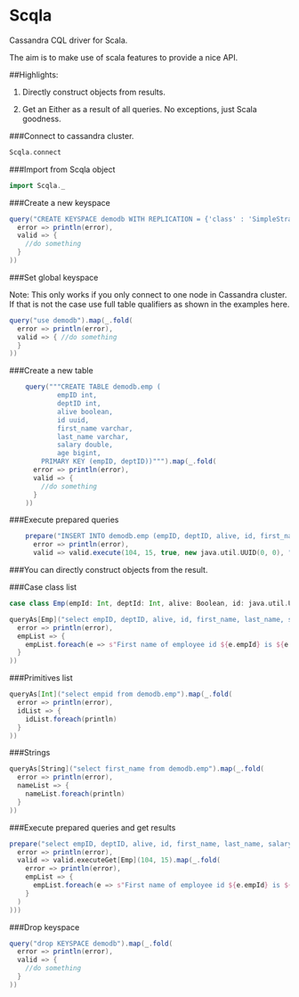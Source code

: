 Scqla
=====

Cassandra CQL driver for Scala.

The aim is to make use of scala features to provide a nice API.

##Highlights:
1) Directly construct objects from results.

2) Get an Either as a result of all queries. No exceptions, just Scala goodness.

###Connect to cassandra cluster.
```scala
Scqla.connect
```
###Import from Scqla object
```scala
import Scqla._
```
###Create a new keyspace
```scala
query("CREATE KEYSPACE demodb WITH REPLICATION = {'class' : 'SimpleStrategy','replication_factor': 1}").map(_.fold(
  error => println(error),
  valid => {
    //do something
  }
))
```
###Set global keyspace

Note: This only works if you only connect to one node in Cassandra cluster. If that is not the case
use full table qualifiers as shown in the examples here.

```scala
query("use demodb").map(_.fold(
  error => println(error),
  valid => { //do something
  }
))
```
###Create a new table
```scala
    query("""CREATE TABLE demodb.emp (
    		empID int,
    		deptID int,
    		alive boolean,
    		id uuid,
    		first_name varchar,
    		last_name varchar,
    		salary double,
    		age bigint,
        PRIMARY KEY (empID, deptID))""").map(_.fold(
      error => println(error),
      valid => {
        //do something
      }
    ))
```
###Execute prepared queries
```scala
    prepare("INSERT INTO demodb.emp (empID, deptID, alive, id, first_name, last_name, salary, age) VALUES (?, ?, ?, ?, ?, ?, ?, ?)").map(_.fold(
      error => println(error),
      valid => valid.execute(104, 15, true, new java.util.UUID(0, 0), "Hot", "Shot", 10000000.0, 98763L)))
```
###You can directly construct objects from the result.

###Case class list
```scala
case class Emp(empId: Int, deptId: Int, alive: Boolean, id: java.util.UUID, first: String, last: String, salary: Double, age: Long)

queryAs[Emp]("select empID, deptID, alive, id, first_name, last_name, salary, age from demodb.emp").map(_.fold(
  error => println(error),
  empList => {
    empList.foreach(e => s"First name of employee id ${e.empId} is ${e.first}")
  }
))
```
###Primitives list
```scala
queryAs[Int]("select empid from demodb.emp").map(_.fold(
  error => println(error),
  idList => {
    idList.foreach(println)
  }
))
```
###Strings
```scala
queryAs[String]("select first_name from demodb.emp").map(_.fold(
  error => println(error),
  nameList => {
    nameList.foreach(println)
  }
))
```
###Execute prepared queries and get results
```scala
prepare("select empID, deptID, alive, id, first_name, last_name, salary, age from demodb.emp where empid = ? and deptid = ?").map(_.fold(
  error => println(error),
  valid => valid.executeGet[Emp](104, 15).map(_.fold(
    error => println(error),
    empList => {
      empList.foreach(e => s"First name of employee id ${e.empId} is ${e.first}")
    }
  )
)))
```
###Drop keyspace
```scala
query("drop KEYSPACE demodb").map(_.fold(
  error => println(error),
  valid => {
    //do something
  }
))
```
